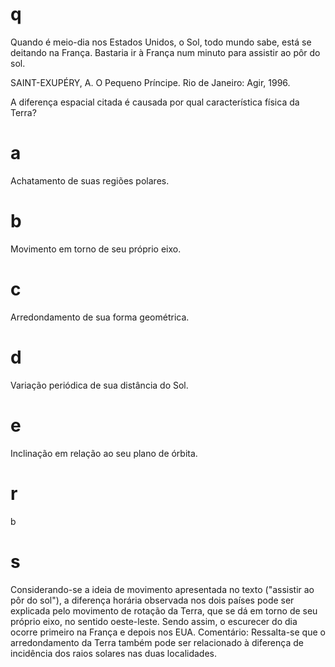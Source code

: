 # q
Quando é meio-dia nos Estados Unidos, o Sol, todo mundo sabe, está se deitando na França. Bastaria ir à França num minuto para assistir ao pôr do sol.

SAINT-EXUPÉRY, A. O Pequeno Príncipe. Rio de Janeiro: Agir, 1996.

A diferença espacial citada é causada por qual característica física da Terra?

# a
Achatamento de suas regiões polares.

# b
Movimento em torno de seu próprio eixo.

# c
Arredondamento de sua forma geométrica.

# d
Variação periódica de sua distância do Sol.

# e
Inclinação em relação ao seu plano de órbita.

# r
b

# s
Considerando-se a ideia de movimento apresentada no texto ("assistir ao pôr do sol"), a diferença horária observada nos dois países pode ser explicada pelo movimento de rotação da Terra, que se dá em torno de seu próprio eixo, no sentido oeste-leste. Sendo assim, o escurecer do dia ocorre primeiro na França e depois nos EUA. Comentário: Ressalta-se que o arredondamento da Terra também pode ser relacionado à diferença de incidência dos raios solares nas duas localidades.
